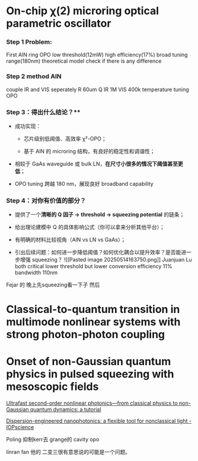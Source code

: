 # On-chip χ(2) microring optical parametric oscillator

### Step 1 Problem:
First AlN ring OPO 
low threshold(12mW) high efficiency(17%) broad tuning range(180nm)
theoretical model check if there is any difference

### Step 2 method AlN 
couple IR and VIS seperately
R 60um
Q IR 1M VIS 400k
temperature tuning OPO

### Step 3：得出什么结论？**

- 成功实现：
    
    - 芯片级别低阈值、高效率 χ²-OPO；
        
    - 基于 AlN 的 microring 结构，有良好的稳定性和调谐性；
        
- 相较于 GaAs waveguide 或 bulk LN，**在尺寸小很多的情况下阈值甚至更低**；
    
- OPO tuning 跨越 180 nm，展现良好 broadband capability
### **Step 4：对你有价值的部分？**

- 提供了一个**清晰的 Q 因子 -> threshold -> squeezing potential** 的链条；
    
- 给出理论建模中 Q 的具体影响公式（你可以拿来分析其他平台）；
    
- 有明确的材料比较视角（AlN vs LN vs GaAs）；
    
- 引出后续问题：如何进一步降低阈值？如何优化耦合以提升效率？是否能进一步增强 squeezing？
![[Pasted image 20250514163750.png]]
Juanjuan Lu both critical lower threshold but lower conversion efficiency 11% bandwidth 110nm


Fejar 的 晚上先squeezing看一下子 然后

# Classical-to-quantum transition in multimode nonlinear systems with strong photon-photon coupling



# Onset of non-Gaussian quantum physics in pulsed squeezing with mesoscopic fields


[Ultrafast second-order nonlinear photonics—from classical physics to non-Gaussian quantum dynamics: a tutorial](https://opg.optica.org/aop/fulltext.cfm?uri=aop-16-2-347&id=552933)


[Dispersion-engineered nanophotonics: a flexible tool for nonclassical light - IOPscience](https://iopscience.iop.org/article/10.1088/2515-7647/ac1729/meta)



Poling 抑制kerr去 grange的 cavity opo

linran fan 他的 二变三很有意思说的可能是一个问题。